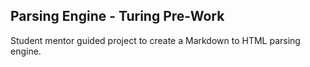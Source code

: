 ## Parsing Engine - Turing Pre-Work

Student mentor guided project to create a Markdown to HTML parsing engine. 